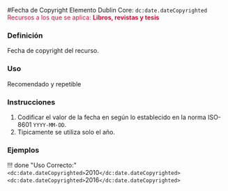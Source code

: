 #Fecha de Copyright
Elemento Dublin Core: `dc:date.dateCopyrighted`  
<span style="color:#CD113B">Recursos a los que se aplica: __Libros, revistas y tesis__ </span>

### __Definición__
Fecha de copyright del recurso.

### __Uso__
Recomendado y repetible  

### __Instrucciones__  
1. Codificar el valor de la fecha en según lo establecido en la norma ISO-8601 `YYYY-MM-DD`. 
2. Tipicamente se utiliza solo el año.


### __Ejemplos__

!!! done "Uso Correcto:"  
    `<dc:date.dateCopyrighted>`2010`</dc:date.dateCopyrighted>`  
    `<dc:date.dateCopyrighted>`2016`</dc:date.dateCopyrighted>`
